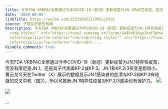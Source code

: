 ```yaml
---
title: 今天FDA VRBPAC全票通过今年COVID-19（新冠）更新疫苗为JN.1特异性疫苗，但没有限定是JN.1，还是其子代病毒KP.2或KP.3。JN.1和KP.2/3突变差距很小。曹云龙今天在...
date: '2024-06-05'
linkTitle: https://weibo.com/1251560221/OhGujCVat
source: 子陵在听歌的微博
description: 今天FDA VRBPAC全票通过今年COVID-19（新冠）更新疫苗为JN.1特异性疫苗，但没有限定是JN.1，还是其子代病毒KP.2或KP.3。JN.1和KP.2/3突变差距很小。曹云龙今天在Twitter（X）展示的数据显示JN.1感染者的血清与KP.2和KP.3有较强的交叉中和（图2）。所以可推断JN.1特异性疫苗对KP.2/3感染也有保护力。
  <img style="" src="https://tvax2.sinaimg.cn/large/4a994b1dgy1hqf7phwc55j24df35l4qp.jpg"
  referrerpolicy="no-referrer"><br><br><img style="" src="https://tvax2.sinaimg.cn/large/4a994b1dgy1hqf7we79buj24df348e81.jpg"
  referrerpolicy="no-referrer"><br><br> ...
disable_comments: true
---
```

今天FDA VRBPAC全票通过今年COVID-19（新冠）更新疫苗为JN.1特异性疫苗，但没有限定是JN.1，还是其子代病毒KP.2或KP.3。JN.1和KP.2/3突变差距很小。曹云龙今天在Twitter（X）展示的数据显示JN.1感染者的血清与KP.2和KP.3有较强的交叉中和（图2）。所以可推断JN.1特异性疫苗对KP.2/3感染也有保护力。 <img style="" src="https://tvax2.sinaimg.cn/large/4a994b1dgy1hqf7phwc55j24df35l4qp.jpg" referrerpolicy="no-referrer"><br><br><img style="" src="https://tvax2.sinaimg.cn/large/4a994b1dgy1hqf7we79buj24df348e81.jpg" referrerpolicy="no-referrer"><br><br> ...